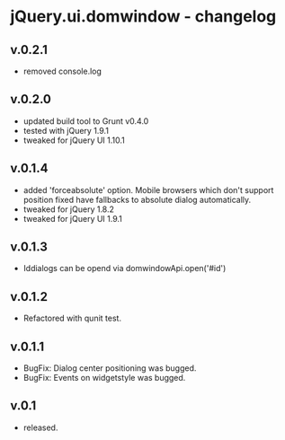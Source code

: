 # jQuery.ui.domwindow - changelog

## v.0.2.1

* removed console.log

## v.0.2.0

* updated build tool to Grunt v0.4.0
* tested with jQuery 1.9.1
* tweaked for jQuery UI 1.10.1

## v.0.1.4

* added 'forceabsolute' option. Mobile browsers which don't support position fixed have fallbacks to absolute dialog automatically.
* tweaked for jQuery 1.8.2
* tweaked for jQuery UI 1.9.1

## v.0.1.3

* Iddialogs can be opend via domwindowApi.open('#id')

## v.0.1.2

* Refactored with qunit test.

## v.0.1.1

* BugFix: Dialog center positioning was bugged.
* BugFix: Events on widgetstyle was bugged.

## v.0.1

* released.

